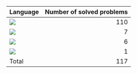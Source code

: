
| Language  | Number of solved problems |
|:---|---:|
|![](https://img.shields.io/badge/Javascript-F7DF1E?style=flat&logo=JavaScript&logoColor=white)|110|
|![](https://img.shields.io/badge/C++-00599C?style=flat&logo=cplusplus&logoColor=white)|7|
|![](https://img.shields.io/badge/Python-3776AB?style=flat&logo=python&logoColor=white)|6|
|![](https://img.shields.io/badge/C-A8B9CC?style=flat&logo=c&logoColor=white)|1|
|Total| 117|

